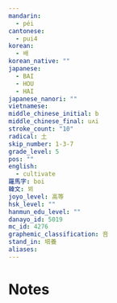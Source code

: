 ```yaml
---
mandarin:
  - péi
cantonese:
  - pui4
korean:
  - 배
korean_native: ""
japanese:
  - BAI
  - HOU
  - HAI
japanese_nanori: ""
vietnamese:
middle_chinese_initial: b
middle_chinese_final: uʌi
stroke_count: "10"
radical: 土
skip_number: 1-3-7
grade_level: 5
pos: ""
english:
  - cultivate
羅馬字: boi
韓文: 뵈
joyo_level: 高等
hsk_level: ""
hanmun_edu_level: ""
danayo_id: 5019
mc_id: 4276
graphemic_classification: 咅
stand_in: 培養
aliases:
---
```


# Notes
